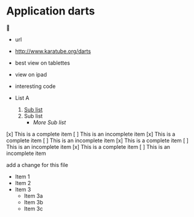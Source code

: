 
# Application darts

:dart:

- url
- http://www.karatube.org/darts



- best view on tablettes

- view on ipad

- interesting code

- List A
	1. [Sub list](https://yhatt.github.io/marp/)
	1. Sub list
		- _More Sub list_

[x] This is a complete item
[ ] This is an incomplete item
[x] This is a complete item
[ ] This is an incomplete item
[x] This is a complete item
[ ] This is an incomplete item
[x] This is a complete item
[ ] This is an incomplete item

add a change for this file



* Item 1
* Item 2
* Item 3
  * Item 3a
  * Item 3b
  * Item 3c
